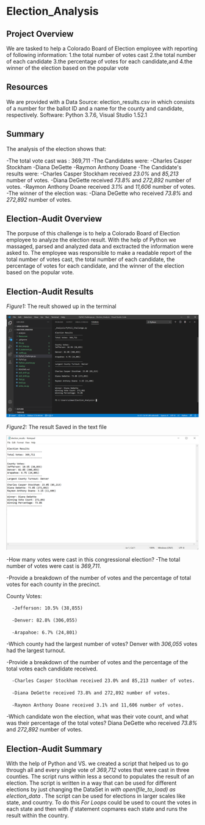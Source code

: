 # Election_Analysis

## Project Overview
We are tasked to help a Colorado Board of Election employee with reporting of following information:
1.the total number of votes cast
2.the total number of each candidate
3.the percentage of votes for each candidate,and
4.the winner of the election based on the popular vote

## Resources
We are provided with a Data Source: election_results.csv in which consists of a number for the ballot ID and a name for the county and candidate, respectively.
Software: Python 3.7.6, Visual Studio 1.52.1 

## Summary
The analysis of the election shows that: 

-The total vote cast was : 369,711
-The Candidates were:
   -Charles Casper Stockham
   -Diana DeGette
   -Raymon Anthony Doane
-The Candidate's results were:
   -Charles Casper Stockham received _23.0%_ and _85,213_ number of votes.
   -Diana DeGette received _73.8%_ and _272,892_ number of votes.
   -Raymon Anthony Doane received _3.1%_ and _11,606_ number of votes.
-The winner of the election was:
   -Diana DeGette who received _73.8%_ and _272,892_ number of votes.
  
## Election-Audit Overview 
The porpuse of this challenge is to help a Colorado Board of Election employee to analyze the election result. With the help of Python we massaged, parsed and analyzed data and exctracted the information were asked to. The employee was responsible to make a readable report of the total number of votes cast, the total number of each candidate, the percentage of votes for each candidate, and the winner of the election based on the popular vote.

## Election-Audit Results
*Figure1:* The reult showed up in the terminal

![](Resources/Result.png)

*Figure2:* The result Saved in the text file

![](Resources/Results_text.png)


-How many votes were cast in this congressional election?
   -The total number of votes were cast is _369,711_.
   
-Provide a breakdown of the number of votes and the percentage of total votes for each county in the precinct.

   County Votes:
   
      -Jefferson: 10.5% (38,855)
   
      -Denver: 82.8% (306,055)
   
      -Arapahoe: 6.7% (24,801)
   
-Which county had the largest number of votes?
   Denver with _306,055_ votes had the largest turnout.

-Provide a breakdown of the number of votes and the percentage of the total votes each candidate received.

      -Charles Casper Stockham received 23.0% and 85,213 number of votes.
   
      -Diana DeGette received 73.8% and 272,892 number of votes.
   
      -Raymon Anthony Doane received 3.1% and 11,606 number of votes.
   
-Which candidate won the election, what was their vote count, and what was their percentage of the total votes?
   Diana DeGette who received _73.8%_ and _272,892_ number of votes.
   
## Election-Audit Summary
With the help of Python and VS. we created a script that helped us to go through all and every single vote of _369,712_ votes that were cast in three counties. The script runs within less a second to populates the result of an election. The script is written in a way that can be used for different elections by just changing the DataSet in _with open(file_to_load) as election_data_ . The script can be used for elections in larger scales like state, and country. To do this _For Loops_ could be used to count the votes in each state and then with _if_ statement copmares each state and runs the result within the country.
